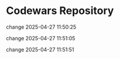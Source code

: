 # Codewars Repository

change 2025-04-27 11:50:25

change 2025-04-27 11:51:05

change 2025-04-27 11:51:51

